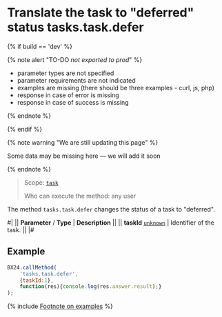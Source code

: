 # Translate the task to "deferred" status tasks.task.defer

{% if build == 'dev' %}

{% note alert "TO-DO _not exported to prod_" %}

- parameter types are not specified
- parameter requirements are not indicated
- examples are missing (there should be three examples - curl, js, php)
- response in case of error is missing
- response in case of success is missing
 
{% endnote %}

{% endif %}

{% note warning "We are still updating this page" %}

Some data may be missing here — we will add it soon

{% endnote %}

> Scope: [`task`](../scopes/permissions.md)
>
> Who can execute the method: any user

The method `tasks.task.defer` changes the status of a task to "deferred".

#|
|| **Parameter** / **Type** | **Description** ||
|| **taskId**
[`unknown`](../data-types.md) | Identifier of the task. ||
|#

## Example

```js
BX24.callMethod(
    'tasks.task.defer',
    {taskId:1},
    function(res){console.log(res.answer.result);}
);
```

{% include [Footnote on examples](../../_includes/examples.md) %}
